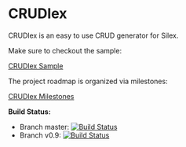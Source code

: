 CRUDlex
==========

CRUDlex is an easy to use CRUD generator for Silex.

Make sure to checkout the sample:

[CRUDlex Sample](https://github.com/philiplb/CRUDlexSample)

The project roadmap is organized via milestones:

[CRUDlex Milestones](https://github.com/philiplb/CRUDlex/milestones)

**Build Status:**
- Branch master: [![Build Status](https://travis-ci.org/philiplb/CRUDlex.svg?branch=master)](https://travis-ci.org/philiplb/CRUDlex)
- Branch v0.9: [![Build Status](https://travis-ci.org/philiplb/CRUDlex.svg?branch=v0.9)](https://travis-ci.org/philiplb/CRUDlex)
